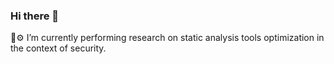### Hi there 👋

🔬⚙️ I’m currently performing research on static analysis tools optimization in the context of security.
